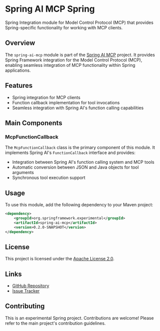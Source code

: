 # Spring AI MCP Spring

Spring Integration module for Model Control Protocol (MCP) that provides Spring-specific functionality for working with MCP clients.

## Overview

The `spring-ai-mcp` module is part of the [Spring AI MCP](https://github.com/spring-projects-experimental/spring-ai-mcp) project. It provides Spring Framework integration for the Model Control Protocol (MCP), enabling seamless integration of MCP functionality within Spring applications.

## Features

- Spring integration for MCP clients
- Function callback implementation for tool invocations
- Seamless integration with Spring AI's function calling capabilities

## Main Components

### McpFunctionCallback

The `McpFunctionCallback` class is the primary component of this module. It implements Spring AI's `FunctionCallback` interface and provides:

- Integration between Spring AI's function calling system and MCP tools
- Automatic conversion between JSON and Java objects for tool arguments
- Synchronous tool execution support


## Usage

To use this module, add the following dependency to your Maven project:

```xml
<dependency>
    <groupId>org.springframework.experimental</groupId>
    <artifactId>spring-ai-mcp</artifactId>
    <version>0.2.0-SNAPSHOT</version>
</dependency>
```

## License

This project is licensed under the [Apache License 2.0](https://www.apache.org/licenses/LICENSE-2.0).

## Links

- [GitHub Repository](https://github.com/spring-projects-experimental/spring-ai-mcp)
- [Issue Tracker](https://github.com/spring-projects-experimental/spring-ai-mcp/issues)

## Contributing

This is an experimental Spring project. Contributions are welcome! Please refer to the main project's contribution guidelines.
